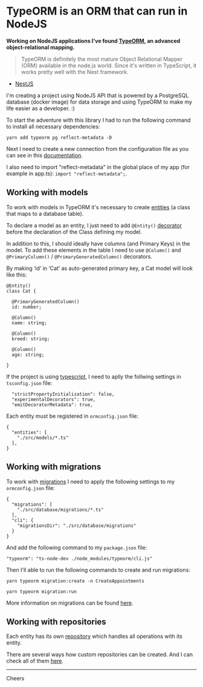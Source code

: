 # TypeORM is an ORM that can run in NodeJS

__Working on NodeJS applications I've found [TypeORM](https://typeorm.io/), an advanced object-relational mapping.__

> TypeORM is definitely the most mature Object Relational Mapper (ORM) available in the node.js world. Since it's written in TypeScript, it works pretty well with the Nest framework.
- [NestJS](https://docs.nestjs.com/recipes/sql-typeorm)

I'm creating a project using NodeJS API that is powered by a PostgreSQL database (docker image) for data storage and using TypeORM to make my life easier as a developer. :)

To start the adventure with this library I had to run the following command to install all necessary dependencies:

`yarn add typeorm pg reflect-metadata -D`

Next I need to create a new connection from the configuration file as you can see in this [documentation](https://github.com/typeorm/typeorm/blob/master/docs/using-ormconfig.md).

I also need to import "reflect-metadata" in the global place of my app (for example in app.ts): `import "reflect-metadata";`.

## Working with models

To work with models in TypeORM it's necessary to create [entities](https://typeorm.io/#/entities) (a class that maps to a database table).

To declare a model as an entity, I just need to add `@Entity()` [decorator](https://github.com/typeorm/typeorm/blob/master/docs/decorator-reference.md) before the declaration of the Class defining my model.

In addition to this, I should ideally have columns (and Primary Keys) in the model. To add these elements in the table I need to use `@Column()` and `@PrimaryColumn()` / `@PrimaryGeneratedColumn()` decorators. 

By making ‘id’ in ‘Cat’ as auto-generated primary key, a Cat model will look like this:

```
@Entity()
class Cat {

  @PrimaryGeneratedColumn()
  id: number;

  @Column()
  name: string;

  @Column()
  breed: string;

  @Column()
  age: string;

}
```

If the project is using [typescript](https://www.typescriptlang.org/), I need to aplly the follwing settings in `tsconfig.json` file:

```
  "strictPropertyInitialization": false,
  "experimentalDecorators": true,
  "emitDecoratorMetadata": true, 
```

Each entity must be registered in `ormconfig.json` file:

```
{
  "entities": [
    "./src/models/*.ts"
  ],
}
```


## Working with migrations

To work with [migrations](https://github.com/typeorm/typeorm/blob/master/docs/migrations.md) I need to apply the following settings to my `ormconfig.json` file:

```
{
  "migrations": [
    "./src/database/migrations/*.ts"
  ],
  "cli": {
    "migrationsDir": "./src/database/migrations"
  }
}
```

And add the following command to my `package.json` file:

`"typeorm": "ts-node-dev ./node_modules/typeorm/cli.js"`

Then I'll able to run the following commands to create and run migrations:

`yarn typeorm migration:create -n CreateAppointments`

`yarn typeorm migration:run`

More information on migrations can be found [here](https://github.com/typeorm/typeorm/blob/master/docs/migrations.md).


## Working with repositories

Each entity has its own [repository](https://github.com/typeorm/typeorm/blob/master/docs/custom-repository.md) which handles all operations with its entity. 

There are several ways how custom repositories can be created. And I can check all of them [here](https://github.com/typeorm/typeorm/blob/master/docs/custom-repository.md).

--- 

Cheers